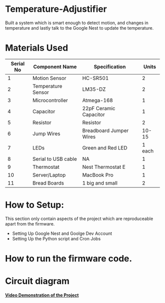 # Temperature-Adjustifier
Built a system which is smart enough to detect motion, and changes in temperature and lastly talk to the Google Nest to update the temperature. 

# Materials Used
Serial No     | Component Name | Specification | Units   
------------- | ------------- | ------------- | -------------
1  | Motion Sensor | HC-SR501  | 2
2  | Temperature Sensor  | LM35-DZ  | 2
3  | Microcontroller  | Atmega-168  | 1
4  | Capacitor  | 22pF Ceramic Capacitor  | 1
5  | Resistor  | Resistor  | 2
6  | Jump Wires  | Breadboard Jumper Wires  | 10-15
7  | LEDs  | Green and Red LED | 1 each
8  | Serial to USB cable  | NA  | 1
9  | Thermostat  | Nest Thermostat E  | 1
10  | Server/Laptop  | MacBook Pro  | 1
11  | Bread Boards  | 1 big and small | 2

# How to Setup:
This section only contain aspects of the project which are reproduceable apart from the firmware. 
* Setting Up Google Nest and Goolge Dev Account
* Setting Up the Python script and Cron Jobs

# How to run the firmware code.


# Circuit diagram

#### [Video Demonstration of the Project](https://www.youtube.com/watch?v=9yAFCZDqVdw "Named link title")

